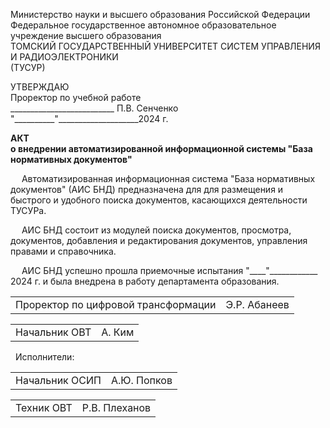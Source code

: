 <span class="center-align"> Министерство науки и высшего образования Российской Федерации  
Федеральное государственное автономное образовательное учреждение высшего образования  
ТОМСКИЙ ГОСУДАРСТВЕННЫЙ УНИВЕРСИТЕТ СИСТЕМ УПРАВЛЕНИЯ И РАДИОЭЛЕКТРОНИКИ  
(ТУСУР) </span>

<span class="right-align"> УТВЕРЖДАЮ  
Проректор по учебной работе  
\_\_\_\_\_\_\_\_\_\_\_\_\_\_\_\_\_\_\_\_\_\_\_\_\_\_ П.В. Сенченко  
"\_\_\_\_\_\_\_\_\_\_"\_\_\_\_\_\_\_\_\_\_\_\_\_\_\_\_\_\_\_\_2024 г.</span>


<span style="font-weight:bold" class="center-align"> АКТ <br>
о внедрении автоматизированной информационной системы "База нормативных документов"</span>

&emsp; Автоматизированная информационная система "База нормативных документов" (АИС БНД) предназначена для для размещения и быстрого и удобного поиска документов, касающихся деятельности ТУСУРа.  

&emsp; АИС БНД состоит из модулей поиска документов, просмотра, документов, добавления и редактирования документов, управления правами и справочника.

&emsp; АИС БНД успешно прошла приемочные испытания "\_\_\_\_\"\_\_\_\_\_\_\_\_\_\_\_\_ 2024 г. и была внедрена в работу департамента образования.  


<span>
<table style="width:100%; border-collapse: collapse; border: none;">
<tr style="border: none;">
<td style="border: none;">Проректор по цифровой трансформации</td>
<td style="text-align: right; border: none;">Э.Р. Абанеев </td>
</tr>
</table>
</span>
<span>
<table style="width:100%; border-collapse: collapse; border: none;">
<tr style="border: none;">
<td style="border: none;">Начальник ОВТ</td>
<td style="text-align: right; border: none;">А. Ким </td>
</tr>
</table>
</span>
&nbsp; Исполнители:
<span>
<table style="width:100%; border-collapse: collapse; border: none;">
<tr style="border: none;">
<td style="border: none;">Начальник ОСИП</td>
<td style="text-align: right; border: none;">А.Ю. Попков </td>
</tr>
</table>
</span>
<span>
<table style="width:100%; border-collapse: collapse; border: none;">
<tr style="border: none;">
<td style="border: none;">Техник ОВТ</td>
<td style="text-align: right; border: none;">Р.В. Плеханов </td>
</tr>
</table>
</span>


